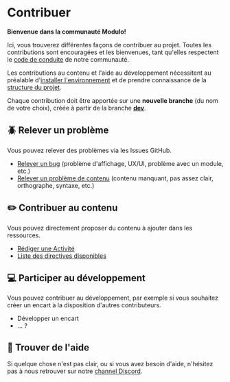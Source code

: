 # Contribuer

**Bienvenue dans la communauté Modulo!** 

Ici, vous trouverez différentes façons de contribuer au projet. Toutes les contributions sont encouragées et les bienvenues, tant qu'elles respectent le [code de conduite](https://github.com/edunumsec2/book/blob/documentation/CODE_OF_CONDUCT.md) de notre communauté.

Les contributions au contenu et l'aide au développement nécessitent au préalable d'[installer l'environnement](https://github.com/edunumsec2/book/blob/documentation/doc/installation.md) et de prendre connaissance de la [structure du projet](https://github.com/edunumsec2/book/blob/documentation/doc/structure.md).

Chaque contribution doit être apportée sur une **nouvelle branche** (du nom de votre choix), créée à partir de la branche **[dev](https://github.com/edunumsec2/book/tree/dev)**.

## :beetle: Relever un problème
Vous pouvez relever des problèmes via les Issues GitHub. 

- [Relever un bug](https://github.com/edunumsec2/book/issues/new?assignees=redelman%2Cgrgvn&labels=bug&template=bug-report.yml&title=%5BBug%5D%3A+) (problème d'affichage, UX/UI, problème avec un module, etc.)
- [Relever un problème de contenu](https://github.com/edunumsec2/book/issues/new?assignees=elliotvaucher&labels=contenu&template=suggestion-contenu.yml&title=%5BContenu%5D%3A+) (contenu manquant, pas assez clair, orthographe, syntaxe, etc.)

## :pencil2: Contribuer au contenu
Vous pouvez directement proposer du contenu à ajouter dans les ressources.

  - [Rédiger une Activité](https://github.com/edunumsec2/book/blob/documentation/doc/activite.md)
  - [Liste des directives disponibles](https://github.com/edunumsec2/book/blob/documentation/doc/directives.md)

## :computer: Participer au développement
Vous pouvez contribuer au développement, par exemple si vous souhaitez créer un encart à la disposition d'autres contributeurs.
  - Développer un encart
  - ... ?

## :raising_hand: Trouver de l'aide
Si quelque chose n'est pas clair, ou si vous avez besoin d'aide, n'hésitez pas à nous retrouver sur notre [channel Discord](https://discord.gg/b8qu79t6HQ).
